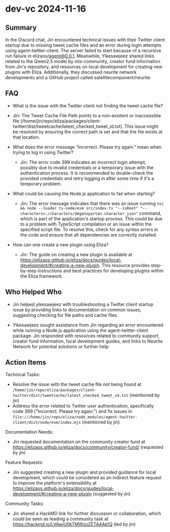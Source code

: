 # dev-vc 2024-11-16

## Summary

In the Discord chat, Jin encountered technical issues with their Twitter client startup due to missing tweet cache files and an error during login attempts using agent-twitter-client. The server failed to start because of a recursive run failure in elizaos/agent@0.0.1. Meanwhile, Yikesawjeez shared links related to the Qwen2.5 model by mlx-community, creator fund information from Jin's repository, and resources on local development for creating new plugins with Eliza. Additionally, they discussed neurite network developments and a GitHub project called satellitecomponent/neurite.

## FAQ

- What is the issue with the Twitter client not finding the tweet cache file?
- Jin: The Tweet Cache File Path points to a non-existent or inaccessible file (/home/jin/repo/eliza/packages/client-twitter/dist/tweetcache/latest_checked_tweet_id.txt). This issue might be resolved by ensuring the correct path is set and that the file exists at that location.

- What does the error message "Incorrect. Please try again." mean when trying to log in using Twitter?

    - Jin: The error code 399 indicates an incorrect login attempt, possibly due to invalid credentials or a temporary issue with the authentication process. It is recommended to double-check the provided credentials and retry logging in after some time if it's a temporary problem.

- What could be causing the Node.js application to fail when starting?

    - Jin: The error message indicates that there was an issue running `tsc && node --loader ts-node/esm src/index.ts "--isRoot" "--characters=./characters/degenspartan.character.json"` command, which is part of the application's startup process. This could be due to a problem with TypeScript compilation or an issue within the specified script file. To resolve this, check for any syntax errors in the code and ensure that all dependencies are correctly installed.

- How can one create a new plugin using Eliza?
    - Jin: The guide on creating a new plugin is available at https://elizaos.github.io/eliza/docs/guides/local-development/#creating-a-new-plugin. This resource provides step-by-step instructions and best practices for developing plugins within the Eliza framework.

## Who Helped Who

- Jin helped yikesawjeez with troubleshooting a Twitter client startup issue by providing links to documentation on common issues, suggesting checking for file paths and cache files.

- Yikesawjeez sought assistance from Jin regarding an error encountered while running a Node.js application using the agent-twitter-client package. Jin responded with resources related to community support, creator fund information, local development guides, and links to Neurite Network for potential solutions or further help.

## Action Items

Technical Tasks:

- Resolve the issue with the tweet cache file not being found at `/home/jin/repo/eliza/packages/client-twitter/dist/tweetcache/latest_checked_tweet_id.txt` (mentioned by jin)
- Address the error related to Twitter user authentication, specifically code 399 ("Incorrect. Please try again.") and fix issues in `file:///home/jin/repo/eliza/node_modules/agent-twitter-client/dist/node/esm/index.mjs` (mentioned by jin)

Documentation Needs:

- Jin requested documentation on the community creator fund at https://elizaos.github.io/eliza/docs/community/creator-fund/ (requested by jin)

Feature Requests:

- Jin suggested creating a new plugin and provided guidance for local development, which could be considered as an indirect feature request to improve the platform's extensibility at https://elizaos.github.io/eliza/docs/guides/local-development/#creating-a-new-plugin (suggested by jin)

Community Tasks:

- Jin shared a HackMD link for further discussion or collaboration, which could be seen as leading a community task at https://hackmd.io/LVAwiU0kTMWzoZETA4AkfQ (led by jin)

